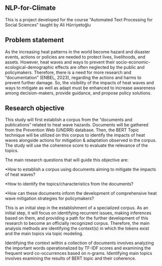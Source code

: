 ## NLP-for-Climate
This is a project developed for the course "Automated Text Processing for Social Sciences" taught by Ali Hürriyetoğlu

## Problem statement
As the increasing heat patterns in the world become hazard and disaster events, actions or policies are needed to protect lives, livelihoods, and assets. However, heat waves and ways to prevent their socio-economic-ecological-demographic effects are often neglected by the public and policymakers. Therefore, there is a need for more research and “documentation” (ENBEL, 2023), regarding the actions and harms to prevent further damage. So, the visibility of the impacts of heat waves and ways to mitigate as well as adapt must be enhanced to increase awareness among decision-makers, provide guidance, and propose policy solutions. 

## Research objective
This study will first establish a corpus from the “documents and publications” related to heat wave hazards.  Documents will be gathered from the Prevention Web (UNDRR) database. Then, the BERT Topic technique will be utilized on this corpus to identify the impacts of heat waves alongside actions for mitigation & adaptation observed in the corpus. The study will use the coherence score to evaluate the relevance of the topics. 

The main research questions that will guide this objective are:

•How to establish a corpus using documents aiming to mitigate the impacts of heat waves?

•How to identify the topics/characteristics from the documents?

•How can these documents inform the development of comprehensive heat wave mitigation strategies for policymakers?

This is an initial step in the establishment of a specialized corpus. As an initial step, it will focus on identifying recurrent issues, making inferences based on them, and providing a path for the further development of this research to become an officially recognized corpus. Therefore, the main analysis methods are identifying the context(s) in which the tokens exist and the main topics via topic modeling. 

Identifying the context within a collection of documents involves analyzing the important words operationalized by TF-IDF scores and examining the frequent word co-occurrences based on n-grams. Identifying main topics involves examining the results of BERT topic and their coherence. 
